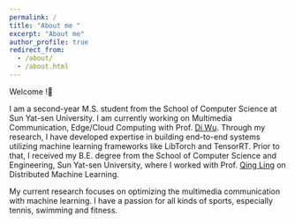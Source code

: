 ```yaml
---
permalink: /
title: "About me "
excerpt: "About me"
author_profile: true
redirect_from: 
  - /about/
  - /about.html
---
```

Welcome !🤗

I am a second-year M.S. student from the School of Computer Science at Sun Yat-sen University. I am currently working on Multimedia Communication, Edge/Cloud Computing with Prof. [Di Wu](https://scholar.google.com/citations?hl=en&user=guhA4VoAAAAJ). Through my research, I have developed expertise in building end-to-end systems utilizing machine learning frameworks like LibTorch and TensorRT. Prior to that, I received my B.E. degree from the School of Computer Science and Engineering, Sun Yat-sen University, where I worked with Prof. [Qing Ling](https://scholar.google.com/citations?hl=en&user=u70vRDYAAAAJ&view_op=list_works&sortby=pubdate) on Distributed Machine Learning. 

My current research focuses on optimizing the multimedia communication with machine learning. I have a passion for all kinds of sports, especially tennis, swimming and fitness. 